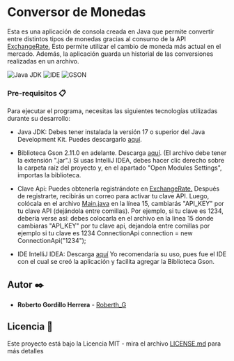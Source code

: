 # Conversor de Monedas
Esta es una aplicación de consola creada en Java que permite convertir entre distintos tipos de monedas gracias al consumo de la API [ExchangeRate.](https://www.exchangerate-api.com/) Esto permite utilizar el cambio de moneda más actual en el mercado. Además, la aplicación guarda un historial de las conversiones realizadas en un archivo.

![Java JDK](https://img.shields.io/badge/Java_JDK-v17.0-blue)
![IDE](https://img.shields.io/badge/IDE-Intellij_IDEA-blue)
![GSON](https://img.shields.io/badge/GSON-V2.11.0-blue)

### Pre-requisitos 📋
Para ejecutar el programa, necesitas las siguientes tecnologías utilizadas durante su desarrollo:
* Java JDK: Debes tener instalada la versión 17 o superior del Java Development Kit. Puedes descargarlo [aquí](https://www.oracle.com/java/technologies/downloads/#java17).
  
* Biblioteca Gson 2.11.0 en adelante. Descarga [aquí](https://mvnrepository.com/artifact/com.google.code.gson/gson/2.11.0). (El archivo debe tener la extensión ".jar".)
  Si usas IntelliJ IDEA, debes hacer clic derecho sobre la carpeta raíz del proyecto y, en el apartado "Open Modules Settings", importas la biblioteca.
  
* Clave Api: Puedes obtenerla registrándote en [ExchangeRate.](https://www.exchangerate-api.com/) Después de registrarte, recibirás un correo para activar tu clave API.
  Luego, colócala en el archivo [Main.java](src/Main.java) en la línea 15, cambiarás "API_KEY" por tu clave API (dejándola entre comillas). Por ejemplo, si tu clave es 1234, debería verse así: 
  debes colocarla en el archivo  en la linea 15  donde cambiaras "API_KEY" por tu clave api, dejandola entre comillas por ejemplo si tu clave es 1234
  ConnectionApi connection = new ConnectionApi("1234");
    
* IDE IntelliJ IDEA: Descarga [aquí](https://www.jetbrains.com/idea/)
  Yo recomendaría su uso, pues fue el IDE con el cual se creó la aplicación y facilita agregar la Biblioteca Gson.
   
## Autor ✒️
* **Roberto Gordillo Herrera** - [Roberth_G](https://github.com/RoberthGo)

## Licencia 📄
Este proyecto está bajo la Licencia MIT - mira el archivo [LICENSE.md](LICENSE.md) para más detalles
